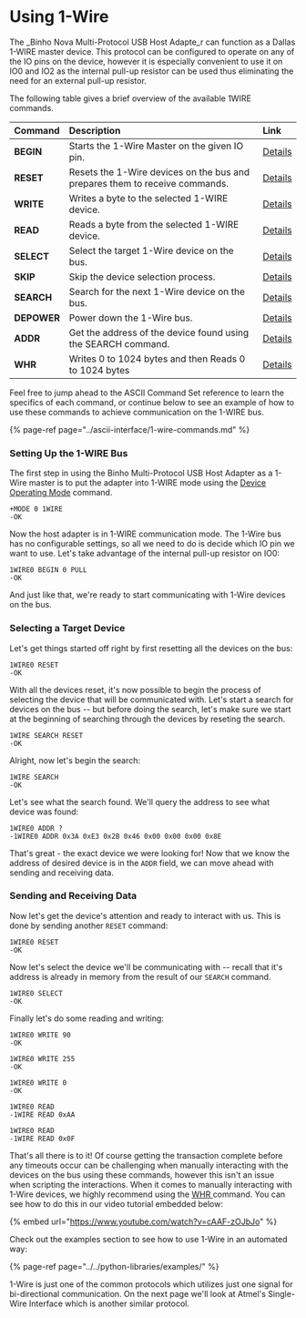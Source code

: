 # Using 1-Wire

The _Binho Nova Multi-Protocol USB Host Adapte_r can function as a Dallas 1-WIRE master device. This protocol can be configured to operate on any of the IO pins on the device, however it is especially convenient to use it on IO0 and IO2 as the internal pull-up resistor can be used thus eliminating the need for an external pull-up resistor.

The following table gives a brief overview of the available 1WIRE commands.

| Command | Description | Link |
| :--- | :--- | :--- |
| **BEGIN** | Starts the 1-Wire Master on the given IO pin. | [Details](https://support.binho.io/user-guide/ascii-interface/1-wire-commands#begin) |
| **RESET** | Resets the 1-Wire devices on the bus and prepares them to receive commands. | [Details](https://support.binho.io/user-guide/ascii-interface/1-wire-commands#reset) |
| **WRITE** | Writes a byte to the selected 1-WIRE device. | [Details](https://support.binho.io/user-guide/ascii-interface/1-wire-commands#write) |
| **READ** | Reads a byte from the selected 1-WIRE device. | [Details](https://support.binho.io/user-guide/ascii-interface/1-wire-commands#read) |
| **SELECT** | Select the target 1-Wire device on the bus. | [Details](https://support.binho.io/user-guide/ascii-interface/1-wire-commands#select) |
| **SKIP** | Skip the device selection process. | [Details](https://support.binho.io/user-guide/ascii-interface/1-wire-commands#skip) |
| **SEARCH** | Search for the next 1-Wire device on the bus. | [Details](https://support.binho.io/user-guide/ascii-interface/1-wire-commands#search) |
| **DEPOWER** | Power down the 1-Wire bus. | [Details](https://support.binho.io/user-guide/ascii-interface/1-wire-commands#depower) |
| **ADDR** | Get the address of the device found using the SEARCH command. | [Details](https://support.binho.io/user-guide/ascii-interface/1-wire-commands#addr) |
| **WHR** | Writes 0 to 1024 bytes and then Reads 0 to 1024 bytes | [Details](https://support.binho.io/user-guide/ascii-interface/1-wire-commands#whr) |

Feel free to jump ahead to the ASCII Command Set reference to learn the specifics of each command, or continue below to see an example of how to use these commands to achieve communication on the 1-WIRE bus.

{% page-ref page="../ascii-interface/1-wire-commands.md" %}

### Setting Up the 1-WIRE Bus

The first step in using the Binho Multi-Protocol USB Host Adapter as a 1-Wire master is to put the adapter into 1-WIRE mode using the [Device Operating Mode](https://support.binho.io/user-guide/using-the-device/device-settings#operating-mode) command.

```text
+MODE 0 1WIRE
-OK
```

Now the host adapter is in 1-WIRE communication mode. The 1-Wire bus has no configurable settings, so all we need to do is decide which IO pin we want to use. Let's take advantage of the internal pull-up resistor on IO0:

```text
1WIRE0 BEGIN 0 PULL
-OK
```

And just like that, we're ready to start communicating with 1-Wire devices on the bus.

### Selecting a Target Device

Let's get things started off right by first resetting all the devices on the bus:

```text
1WIRE0 RESET
-OK
```

With all the devices reset, it's now possible to begin the process of selecting the device that will be communicated with. Let's start a search for devices on the bus -- but before doing the search, let's make sure we start at the beginning of searching through the devices by reseting the search.

```text
1WIRE SEARCH RESET
-OK
```

Alright, now let's begin the search:

```text
1WIRE SEARCH
-OK
```

Let's see what the search found. We'll query the address to see what device was found:

```text
1WIRE0 ADDR ?
-1WIRE0 ADDR 0x3A 0xE3 0x2B 0x46 0x00 0x00 0x00 0x8E
```

That's great - the exact device we were looking for! Now that we know the address of desired device is in the `ADDR` field, we can move ahead with sending and receiving data.

### Sending and Receiving Data

Now let's get the device's attention and ready to interact with us. This is done by sending another `RESET` command:

```text
1WIRE0 RESET
-OK
```

Now let's select the device we'll be communicating with -- recall that it's address is already in memory from the result of our `SEARCH` command.

```text
1WIRE0 SELECT
-OK
```

Finally let's do some reading and writing:

```text
1WIRE0 WRITE 90
-OK

1WIRE0 WRITE 255
-OK

1WIRE0 WRITE 0
-OK

1WIRE0 READ
-1WIRE READ 0xAA

1WIRE0 READ
-1WIRE READ 0x0F
```

That's all there is to it! Of course getting the transaction complete before any timeouts occur can be challenging when manually interacting with the devices on the bus using these commands, however this isn't an issue when scripting the interactions. When it comes to manually interacting with 1-Wire devices, we highly recommend using the [WHR ](https://support.binho.io/user-guide/ascii-interface/1-wire-commands#whr)command. You can see how to do this in our video tutorial embedded below:

{% embed url="https://www.youtube.com/watch?v=cAAF-zOJbJo" %}



Check out the examples section to see how to use 1-Wire in an automated way:

{% page-ref page="../../python-libraries/examples/" %}

1-Wire is just one of the common protocols which utilizes just one signal for bi-directional communication. On the next page we'll look at Atmel's Single-Wire Interface which is another similar protocol.

